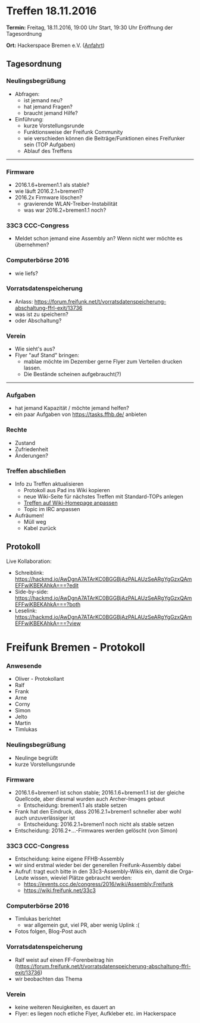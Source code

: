 # Treffen 18.11.2016

**Termin:** Freitag, 18.11.2016, 19:00 Uhr Start, 19:30 Uhr Eröffnung der Tagesordnung

**Ort:** Hackerspace Bremen e.V. ([Anfahrt](https://www.hackerspace-bremen.de/anfahrt/))

## Tagesordnung
### Neulingsbegrüßung
- Abfragen:
    - ist jemand neu?
    - hat jemand Fragen?
    - braucht jemand Hilfe?
- Einführung:
    - kurze Vorstellungsrunde
    - Funktionsweise der Freifunk Community
    - wie verschieden können die Beiträge/Funktionen eines Freifunker sein (TOP Aufgaben)
    - Ablauf des Treffens

---

### Firmware
- 2016.1.6+bremen1.1 als stable?
- wie läuft 2016.2.1+bremen1?
- 2016.2x Firmware löschen?
    - gravierende WLAN-Treiber-Instabilität
    - was war 2016.2+bremen1.1 noch?

### 33C3 CCC-Congress
- Meldet schon jemand eine Assembly an? Wenn nicht wer möchte es übernehmen?

### Computerbörse 2016
- wie liefs?

### Vorratsdatenspeicherung
- Anlass: https://forum.freifunk.net/t/vorratsdatenspeicherung-abschaltung-ffrl-exit/13736
- was ist zu speichern?
- oder Abschaltung?

### Verein
* Wie sieht's aus?
* Flyer "auf Stand" bringen:
  * mablae möchte im Dezember gerne Flyer zum Verteilen drucken lassen.
  * Die Bestände scheinen aufgebraucht(?) 

---

### Aufgaben
- hat jemand Kapazität / möchte jemand helfen?
- ein paar Aufgaben von https://tasks.ffhb.de/ anbieten

### Rechte
- Zustand
- Zufriedenheit
- Änderungen?

### Treffen abschließen
- Info zu Treffen aktualisieren
  - Protokoll aus Pad ins Wiki kopieren
  - neue Wiki-Seite für nächstes Treffen mit Standard-TOPs anlegen
  - [Treffen auf Wiki-Homepage anpassen](Home)
  - Topic im IRC anpassen
- Aufräumen!
  - Müll weg
  - Kabel zurück

## Protokoll
Live Kollaboration:
- Schreiblink: https://hackmd.io/AwDgnA7ATArKC0BGGBjAzPALAUzSeARgYgGzxQAmEFFwiKBEKAhkA===?edit
- Side-by-side: https://hackmd.io/AwDgnA7ATArKC0BGGBjAzPALAUzSeARgYgGzxQAmEFFwiKBEKAhkA===?both
- Leselink: https://hackmd.io/AwDgnA7ATArKC0BGGBjAzPALAUzSeARgYgGzxQAmEFFwiKBEKAhkA===?view


# Freifunk Bremen - Protokoll
### Anwesende
- Oliver - Protokollant
- Ralf
- Frank
- Arne
- Corny
- Simon
- Jelto
- Martin
- Timlukas


### Neulingsbegrüßung
- Neulinge begrüßt
- kurze Vorstellungsrunde


### Firmware
- 2016.1.6+bremen1 ist schon stable; 2016.1.6+bremen1.1 ist der gleiche Quellcode, aber diesmal wurden auch Archer-Images gebaut
  - Entscheidung: bremen1.1 als stable setzen
- Frank hat den Eindruck, dass 2016.2.1+bremen1 schneller aber wohl auch unzuverlässiger ist
  - Entscheidung: 2016.2.1+bremen1 noch nicht als stable setzen
- Entscheidung: 2016.2+...-Firmwares werden gelöscht (von Simon)


### 33C3 CCC-Congress
- Entscheidung: keine eigene FFHB-Assembly
- wir sind erstmal wieder bei der generellen Freifunk-Assembly dabei
- Aufruf: tragt euch bitte in den 33c3-Assembly-Wikis ein, damit die Orga-Leute wissen, wieviel Plätze gebraucht werden:
    - https://events.ccc.de/congress/2016/wiki/Assembly:Freifunk
    - https://wiki.freifunk.net/33c3


### Computerbörse 2016
- Timlukas berichtet
    - war allgemein gut, viel PR, aber wenig Uplink :(
- Fotos folgen, Blog-Post auch


### Vorratsdatenspeicherung
- Ralf weist auf einen FF-Forenbeitrag hin (https://forum.freifunk.net/t/vorratsdatenspeicherung-abschaltung-ffrl-exit/13736)
- wir beobachten das Thema


### Verein
- keine weiteren Neuigkeiten, es dauert an
- Flyer: es liegen noch etliche Flyer, Aufkleber etc. im Hackerspace
